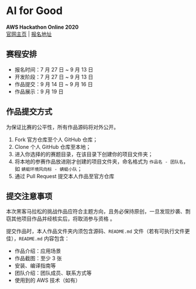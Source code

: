 # AI for Good

**AWS Hackathon Online 2020**  
[官网主页](http://page.segmentfault.com) | [报名地址](http://page.segmentfault.com)

## 赛程安排

* 报名时间：7 月 27 日 ~ 9 月 13 日
* 开发阶段：7 月 27 日 ~ 9 月 13 日
* 作品提交：9 月 14 日 ~ 9 月 16 日
* 作品展示：9 月 19 日

## 作品提交方式

为保证比赛的公平性，所有作品源码将对外公开。

1. Fork 官方仓库至个人 GitHub 仓库；
2. Clone 个人 GitHub 仓库至本地；
3. 进入你选择的的赛题目录，在该目录下创建你的项目文件夹；
4. 将本地的参赛作品放进刚才创建的项目文件夹，命名格式为 `作品名 - 团队名`，如 `蜻蜓环境风向标 - 蜻蜓小队`；
5. 通过 Pull Request 提交本人作品至官方仓库

## 提交注意事项

本次黑客马拉松的挑战作品应符合主题方向，且务必保持原创，一旦发现抄袭、剽窃其他项目作品并经核实后，将取消参与资格 。

提交作品时，本人作品文件夹内须包含源码、`README.md` 文件（若有可执行文件更佳），`README.md` 内容包含：

* 作品介绍：应用场景
* 作品截图：至少 3 张
* 安装、编译指南等
* 团队介绍：团队成员、联系方式等
* 使用到的 AWS 技术（如有）
